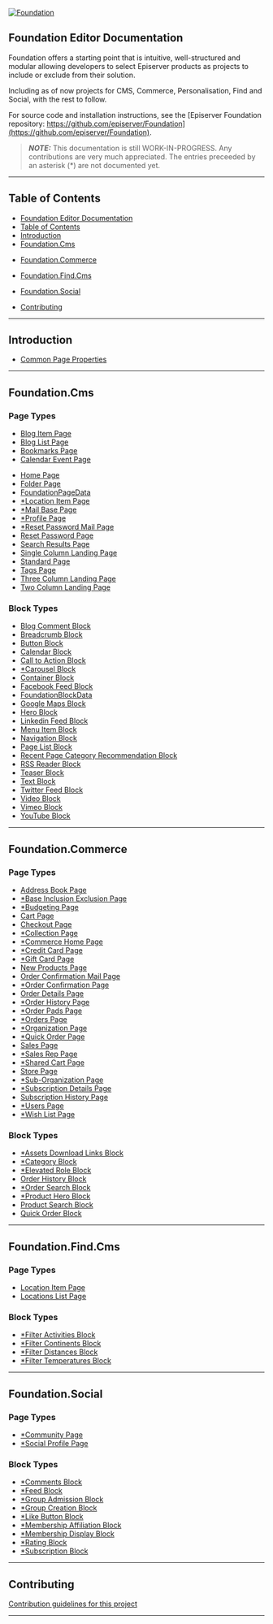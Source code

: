 <a href="https://github.com/episerver/Foundation"><img src="http://ux.episerver.com/images/logo.png" title="Foundation" alt="Foundation"></a>

## Foundation Editor Documentation

Foundation offers a starting point that is intuitive, well-structured and modular allowing developers to select Episerver products as projects to include or exclude from their solution. 

Including as of now projects for CMS, Commerce, Personalisation, Find and Social, with the rest to follow.

For source code and installation instructions, see the [Episerver Foundation repository: https://github.com/episerver/Foundation](https://github.com/episerver/Foundation).

> **_NOTE:_**  This documentation is still WORK-IN-PROGRESS. Any contributions are very much appreciated. The entries preceeded by an asterisk (*) are not documented yet.

---

## Table of Contents

- [Foundation Editor Documentation](#foundation-editor-documentation)
- [Table of Contents](#table-of-contents)
- [Introduction](#introduction)
- [Foundation.Cms](#foundationcms)
<!--- [Foundation.Cms.Personalization](#foundationcmspersonalization)-->
- [Foundation.Commerce](#foundationcommerce)
<!--- [Foundation.Commerce.Personalization](#foundationcommercepersonalization)-->
- [Foundation.Find.Cms](#foundationfindcms)
<!--- [Foundation.Find.Commerce](#foundationfindcommerce)-->
- [Foundation.Social](#foundationsocial)
<!--- [Foundation.Campaign](#foundationcampaign)
- [Foundation.Demo](#foundationdemo) -->
- [Contributing](#contributing)

---

## Introduction

- [Common Page Properties](Common%20Page%20Properties.md)

---

## Foundation.Cms

### Page Types

- [Blog Item Page](Foundation.Cms/Page%20Types/Blog%20Item%20Page.md)
- [Blog List Page](Foundation.Cms/Page%20Types/Blog%20List%20Page.md)
- [Bookmarks Page](Foundation.Cms/Page%20Types/Bookmarks%20Page.md)
- [Calendar Event Page](Foundation.Cms/Page%20Types/Calendar%20Event%20Page.md)
<!-- - [*Cms Home Page](Foundation.Cms/Page%20Types/Cms%20Home%20Page.md) -->
- [Home Page](Foundation.Cms/Page%20Types/Home%20Page.md)
- [Folder Page](Foundation.Cms/Page%20Types/Folder%20Page.md)
- [FoundationPageData](Foundation.Cms/Page%20Types/Foundation%20Page%20Data.md)
- [*Location Item Page](Foundation.Cms/Page%20Types/Location%20Item%20Page.md)
- [*Mail Base Page](Foundation.Cms/Page%20Types/Mail%20Base%20Page.md)
- [*Profile Page](Foundation.Cms/Page%20Types/Profile%20Base%20Page.md)
- [*Reset Password Mail Page](Foundation.Cms/Page%20Types/Reset%20Password%20Mail%20Page.md)
- [Reset Password Page](Foundation.Cms/Page%20Types/Reset%20Password%20Page.md)
- [Search Results Page](Foundation.Cms/Page%20Types/Search%20Results%20Page.md)
- [Single Column Landing Page](Foundation.Cms/Page%20Types/Single%20Column%20Landing%20Page.md)
- [Standard Page](Foundation.Cms/Page%20Types/Standard%20Page.md)
- [Tags Page](Foundation.Cms/Page%20Types/Tags%20Page.md)
- [Three Column Landing Page](Foundation.Cms/Page%20Types/Three%20Column%20Landing%20Page.md)
- [Two Column Landing Page](Foundation.Cms/Page%20Types/Two%20Column%20Landing%20Page.md)

### Block Types

- [Blog Comment Block](Foundation.Cms/Block%20Types/Blog%20Comment%20Block.md)
- [Breadcrumb Block](Foundation.Cms/Block%20Types/Breadcrumb%20Block.md)
- [Button Block](Foundation.Cms/Block%20Types/Button%20Block.md)
- [Calendar Block](Foundation.Cms/Block%20Types/Calendar%20Block.md)
- [Call to Action Block](Foundation.Cms/Block%20Types/Call%20To%20Action%20Block.md)
- [*Carousel Block](Foundation.Cms/Block%20Types/Carousel%20Block.md)
- [Container Block](Foundation.Cms/Block%20Types/Container%20Block.md)
- [Facebook Feed Block](Foundation.Cms/Block%20Types/Facebook%20Feed%20Block.md)
- [FoundationBlockData](Foundation.Cms/Block%20Types/Foundation%20Block%20Data.md)
- [Google Maps Block](Foundation.Cms/Block%20Types/Google%20Maps%20Block.md)
- [Hero Block](Foundation.Cms/Block%20Types/Hero%20Block.md)
- [Linkedin Feed Block](Foundation.Cms/Block%20Types/Linkedin%20Feed%20Block.md)
- [Menu Item Block](Foundation.Cms/Block%20Types/Menu%20Item%20Block.md)
- [Navigation Block](Foundation.Cms/Block%20Types/Navigation%20Block.md)
- [Page List Block](Foundation.Cms/Block%20Types/Page%20List%20Block.md)
- [Recent Page Category Recommendation Block](Foundation.Cms/Block%20Types/Recent%20Page%20Category%20Recommendation%20Block.md)
- [RSS Reader Block](Foundation.Cms/Block%20Types/RSS%20Reader%20Block.md)
- [Teaser Block](Foundation.Cms/Block%20Types/Teaser%20Block.md)
- [Text Block](Foundation.Cms/Block%20Types/Text%20Block.md)
- [Twitter Feed Block](Foundation.Cms/Block%20Types/Twitter%20Feed%20Block.md)
- [Video Block](Foundation.Cms/Block%20Types/Video%20Block.md)
- [Vimeo Block](Foundation.Cms/Block%20Types/Vimeo%20Block.md)
- [YouTube Block](Foundation.Cms/Block%20Types/YouTube%20Block.md)

<!-- ### Other Information -->

---

<!-- ## Foundation.Cms.Personalization

### Page Types

### Block Types


### Other Information

--- -->

## Foundation.Commerce

### Page Types
- [Address Book Page](Foundation.Commerce/Page%20Types/Address%20Book%20Page.md)
- [*Base Inclusion Exclusion Page](Foundation.Commerce/Page%20Types/Base%20Inclusion%20Exclusion%20Page.md)
- [*Budgeting Page](Foundation.Commerce/Page%20Types/Budgeting%20Page.md)
- [Cart Page](Foundation.Commerce/Page%20Types/Cart%20Page.md)
- [Checkout Page](Foundation.Commerce/Page%20Types/Checkout%20Page.md)
- [*Collection Page](Foundation.Commerce/Page%20Types/Collection%20Page.md)
- [*Commerce Home Page](Foundation.Commerce/Page%20Types/Commerce%20Home%20Page.md)
- [*Credit Card Page](Foundation.Commerce/Page%20Types/Credict%20Card%20Page.md)
- [*Gift Card Page](Foundation.Commerce/Page%20Types/Credict%20Card%20Page.md)
- [New Products Page](Foundation.Commerce/Page%20Types/New%20Products%20Page.md)
- [Order Confirmation Mail Page](Foundation.Commerce/Page%20Types/Order%20Confirmation%20Mail%20Page.md)
- [*Order Confirmation Page](Foundation.Commerce/Page%20Types/Order%20Confirmation%20Page.md)
- [Order Details Page](Foundation.Commerce/Page%20Types/Order%20Details%20Page.md)
- [*Order History Page](Foundation.Commerce/Page%20Types/Order%History%20Page.md)
- [*Order Pads Page](Foundation.Commerce/Page%20Types/Order%Pads%20Page.md)
- [*Orders Page](Foundation.Commerce/Page%20Types/Orders%Page.md)
- [*Organization Page](Foundation.Commerce/Page%20Types/Organization%20Page.md)
- [*Quick Order Page](Foundation.Commerce/Page%20Types/Quick%20Order%20Page.md)
- [Sales Page](Foundation.Commerce/Page%20Types/Sales%20Page.md)
- [*Sales Rep Page](Foundation.Commerce/Page%20Types/Sales%20Rep%20Page.md)
- [*Shared Cart Page](Foundation.Commerce/Page%20Types/Shared%20Cart%20Page.md)
- [Store Page](Foundation.Commerce/Page%20Types/Store%20Page.md)
- [*Sub-Organization Page](Foundation.Commerce/Page%20Types/Sub-Organization%20Page.md)
- [*Subscription Details Page](Foundation.Commerce/Page%20Types/Subscription%20Details%20Page.md)
- [Subscription History Page](Foundation.Commerce/Page%20Types/Subscription%20History%20Page.md)
- [*Users Page](Foundation.Commerce/Page%20Types/Users%20Page.md)
- [*Wish List Page](Foundation.Commerce/Page%20Types/Wish%20List%20Page.md)

### Block Types
- [*Assets Download Links Block](Foundation.Commerce/Block%20Types/Assets%20Download%20Links%20Block.md)
- [*Category Block](Foundation.Commerce/Block%20Types/Category%20Block.md)
- [*Elevated Role Block](Foundation.Commerce/Block%20Types/Elevated%20Role%20Block.md)
- [Order History Block](Foundation.Commerce/Block%20Types/Order%20History%20Block.md)
- [*Order Search Block](Foundation.Commerce/Block%20Types/Order%20Search%20Block.md)
- [*Product Hero Block](Foundation.Commerce/Block%20Types/Product%20Hero%20Block.md)
- [Product Search Block](Foundation.Commerce/Block%20Types/Product%20Search%20Block.md)
- [Quick Order Block](Foundation.Commerce/Block%20Types/Quick%20Order%20Block.md)

<!-- ### Other Information -->

---

<!--## Foundation.Commerce.Personalization

### Page Types

### Block Types

### Other Information

--- -->

## Foundation.Find.Cms

### Page Types
- [Location Item Page](Foundation.Find.Cms/Page%20Types/Location%20Item%20Page.md)
- [Locations List Page](Foundation.Find.Cms/Page%20Types/Locations%20List%20Page.md)

### Block Types
- [*Filter Activities Block](Foundation.Find.Cms/Block%20Types/Filter%20Activities%20Block.md)
- [*Filter Continents Block](Foundation.Find.Cms/Block%20Types/Filter%20Continents%20Block.md)
- [*Filter Distances Block](Foundation.Find.Cms/Block%20Types/Filter%20Distances%20Block.md)
- [*Filter Temperatures Block](Foundation.Find.Cms/Block%20Types/Filter%20Temperatures%20Block.md)

<!-- ### Other Information -->

---

<!-- ## Foundation.Find.Commerce

### Page Types

### Block Types

### Other Information

--- -->

## Foundation.Social

### Page Types

- [*Community Page](Foundation.Social/Page%20Types/Community%20Page.md)
- [*Social Profile Page](Foundation.Social/Page%20Types/Social%20Profile%20Page.md)


### Block Types
- [*Comments Block](Foundation.Social/Block%20Types/Comments%20Block.md)
- [*Feed Block](Foundation.Social/Block%20Types/Feed%20Block.md)
- [*Group Admission Block](Foundation.Social/Block%20Types/Group%20Admission%20Block.md)
- [*Group Creation Block](Foundation.Social/Block%20Types/Group%20Creation%20Block.md)
- [*Like Button Block](Foundation.Social/Block%20Types/Like%20Button%20Block.md)
- [*Membership Affiliation Block](Foundation.Social/Block%20Types/Membership%20Affiliation%20Block.md)
- [*Membership Display Block](Foundation.Social/Block%20Types/Membership%20Display%20Block.md)
- [*Rating Block](Foundation.Social/Block%20Types/Rating%20Block.md)
- [*Subscription Block](Foundation.Social/Block%20Types/Subscription%20Block.md)



<!-- ### Other Information -->

---

<!-- ## Foundation.Campaign

### Page Types

### Block Types

### Other Information

---

## Foundation.Demo

### Page Types

### Block Types

### Other Information

--- -->

## Contributing
[Contribution guidelines for this project](docs/CONTRIBUTING.md)

---
